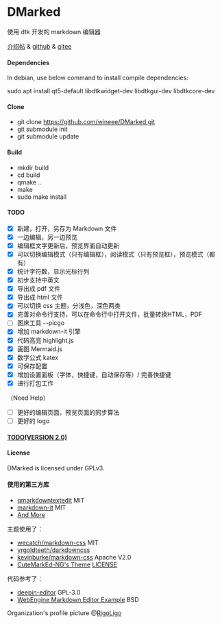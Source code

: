 # DMarked

使用 dtk 开发的 markdown 编辑器

[介绍帖](https://bbs.deepin.org/en/post/228829) & [github](https://github.com/wineee/DMarked) & [gitee](https://gitee.com/rewine/DMarked)

#### Dependencies

In debian, use below command to install compile dependencies:

sudo apt install qt5-default libdtkwidget-dev libdtkgui-dev libdtkcore-dev 

#### Clone
- git clone https://github.com/wineee/DMarked.git
- git submodule init
- git submodule update

#### Build
- mkdir build
- cd build
- qmake ..
- make
- sudo make install

#### TODO
- [x] 新建，打开，另存为 Markdown 文件
- [x] 一边编辑，另一边预览   
- [x] 编辑框文字更新后，预览界面自动更新
- [x] 可以切换编辑模式（只有编辑框），阅读模式（只有预览框），预览模式（都有）
- [x] 统计字符数，显示光标行列
- [x] 初步支持中英文
- [x] 导出成 pdf 文件
- [x] 导出成 html 文件
- [x] 可以切换 css 主题，分浅色，深色两类
- [X] 完善对命令行支持，可以在命令行中打开文件，批量转换HTML，PDF
- [ ] 图床工具 --picgo
- [X] 增加 markdown-it 引擎
- [X] 代码高亮 highlight.js
- [X] 画图 Mermaid.js 
- [X] 数学公式 katex
- [X] 可保存配置
- [X] 增加设置面板（字体，快捷键，自动保存等）/ 完善快捷键
- [X] 进行打包工作

（Need Help）
- [ ] 更好的编辑页面，预览页面的同步算法
- [ ] 更好的 logo

#### [TODO(VERSION 2.0)](https://github.com/wineee/DMarked/projects/1)

#### License

DMarked is licensed under GPLv3.

#### 使用的第三方库

- [qmarkdowntextedit](https://github.com/pbek/qmarkdowntextedit) MIT
- [markdown-it](https://github.com/markdown-it/markdown-it) MIT
- [And More](https://github.com/wineee/DMarked/tree/main/resources/3rdscripts)

主题使用了：
- [wecatch/markdown-css](https://github.com/wecatch/markdown-css) MIT 
- [yrgoldteeth/darkdowncss](https://github.com/yrgoldteeth/darkdowncss)
- [kevinburke/markdown-css](https://bitbucket.org/kevinburke/markdowncss) Apache V2.0
- [CuteMarkEd-NG's Theme](https://github.com/Waqar144/CuteMarkEd-NG) [LICENSE](https://github.com/Waqar144/CuteMarkEd-NG/blob/develop/LICENSE.md)

代码参考了：
- [deepin-editor](https://github.com/linuxdeepin/deepin-editor) GPL-3.0
- [WebEngine Markdown Editor Example](https://doc.qt.io/qt-5/qtwebengine-webenginewidgets-markdowneditor-example.html) BSD

Organization's profile picture @[RigoLigo](https://github.com/RigoLigoRLC)
